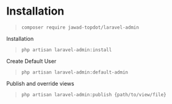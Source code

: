 # Installation

>`composer require jawad-topdot/laravel-admin`

Installation
>`php artisan laravel-admin:install`


Create Default User
>`php artisan laravel-admin:default-admin`

Publish and override views
>`php artisan laravel-admin:publish {path/to/view/file}`